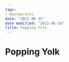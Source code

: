 ```yaml
---
tags:
- Restaurants
date: "2022-06-15"
date modified: "2022-06-16"
title: Popping Yolk
---
```


# Popping Yolk
